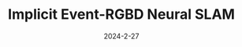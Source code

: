 ---
title: "Implicit Event-RGBD Neural SLAM"
collection: publications
permalink: /publication/2024-enslam
date: 2024-2-27
venue: "CVPR"
authors: "<b>Delin Qu$^*$</b>, <b>Chi Yan$^{*}$</b>, Dong Wang, Jie Yin, Qizhi Chen, Yiting Zhang, Dan Xu, Bin Zhao, Xuelong Li$^†$</b>"
url: 
project: https://delinqu.github.io/EN-SLAM
bibtex: files/2024_enslam.txt
arxiv: https://arxiv.org/abs/2311.11013
openpdf: https://arxiv.org/pdf/2311.11013.pdf
supp: 
teaser: images/2024_enslam.png
videoresults: 
videotalk: 
poster: 
code: https://github.com/DelinQu/EN-SLAM
---